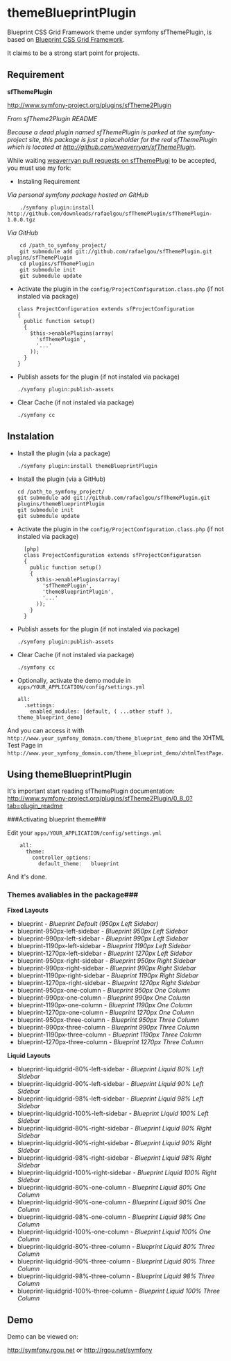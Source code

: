 # themeBlueprintPlugin #

Blueprint CSS Grid Framework theme under symfony sfThemePlugin, is based on
[Blueprint CSS Grid Framework](http://www.blueprintcss.org/).

It claims to be a strong start point for projects.

## Requirement ##

**sfThemePlugin**

<http://www.symfony-project.org/plugins/sfTheme2Plugin>

*From sfTheme2Plugin README*

*Because a dead plugin named sfThemePlugin is parked at the symfony-project site,
this package is just a placeholder for the real sfThemePlugin which is located at
<http://github.com/weaverryan/sfThemePlugin>.*

While waiting [weaverryan pull requests on sfThemePlugi](http://github.com/weaverryan/sfThemePlugin)
to be accepted, you must use my fork:

  * Instaling Requirement

*Via personal symfony package hosted on GitHub*

        ./symfony plugin:install http://github.com/downloads/rafaelgou/sfThemePlugin/sfThemePlugin-1.0.0.tgz

*Via GitHub*

        cd /path_to_symfony_project/
        git submodule add git://github.com/rafaelgou/sfThemePlugin.git plugins/sfThemePlugin
        cd plugins/sfThemePlugin
        git submodule init
        git submodule update

  * Activate the plugin in the `config/ProjectConfiguration.class.php` (if not instaled via package)

        class ProjectConfiguration extends sfProjectConfiguration
        {
          public function setup()
          {
            $this->enablePlugins(array(
              'sfThemePlugin',
              '...'
            ));
          }
        }

  * Publish assets for the plugin (if not instaled via package)

        ./symfony plugin:publish-assets

  * Clear Cache (if not instaled via package)

        ./symfony cc

## Instalation ##

  * Install the plugin (via a package)

        ./symfony plugin:install themeBlueprintPlugin

  * Install the plugin (via a GitHub)

        cd /path_to_symfony_project/
        git submodule add git://github.com/rafaelgou/sfThemePlugin.git plugins/themeBlueprintPlugin
        git submodule init
        git submodule update

  * Activate the plugin in the `config/ProjectConfiguration.class.php` (if not instaled via package)

          [php]
          class ProjectConfiguration extends sfProjectConfiguration
          {
            public function setup()
            {
              $this->enablePlugins(array(
                'sfThemePlugin',
                'themeBlueprintPlugin',
                '...'
              ));
            }
          }

  * Publish assets for the plugin (if not instaled via package)

        ./symfony plugin:publish-assets

  * Clear Cache (if not instaled via package)

        ./symfony cc

  * Optionally, activate the demo module in `apps/YOUR_APPLICATION/config/settings.yml`

        all:
          .settings:
            enabled_modules: [default, ( ...other stuff ), theme_blueprint_demo]

And you can access it with `http://www.your_symfony_domain.com/theme_blueprint_demo` and
the XHTML Test Page in `http://www.your_symfony_domain.com/theme_blueprint_demo/xhtmlTestPage`.

## Using themeBlueprintPlugin ##

It's important start reading sfThemePlugin documentation:
<http://www.symfony-project.org/plugins/sfTheme2Plugin/0_8_0?tab=plugin_readme>

###Activating blueprint theme###

Edit your `apps/YOUR_APPLICATION/config/settings.yml`

        all:
          theme:
            controller_options:
              default_theme:   blueprint

And it's done.

### Themes avaliables in the package###

**Fixed Layouts**

  * blueprint - *Blueprint Default (950px Left Sidebar)*
  * blueprint-950px-left-sidebar - *Blueprint 950px Left Sidebar*
  * blueprint-990px-left-sidebar - *Blueprint 990px Left Sidebar*
  * blueprint-1190px-left-sidebar - *Blueprint 1190px Left Sidebar*
  * blueprint-1270px-left-sidebar - *Blueprint 1270px Left Sidebar*
  * blueprint-950px-right-sidebar - *Blueprint 950px Right Sidebar*
  * blueprint-990px-right-sidebar - *Blueprint 990px Right Sidebar*
  * blueprint-1190px-right-sidebar - *Blueprint 1190px Right Sidebar*
  * blueprint-1270px-right-sidebar - *Blueprint 1270px Right Sidebar*
  * blueprint-950px-one-column - *Blueprint 950px One Column*
  * blueprint-990px-one-column - *Blueprint 990px One Column*
  * blueprint-1190px-one-column - *Blueprint 1190px One Column*
  * blueprint-1270px-one-column - *Blueprint 1270px One Column*
  * blueprint-950px-three-column - *Blueprint 950px Three Column*
  * blueprint-990px-three-column - *Blueprint 990px Three Column*
  * blueprint-1190px-three-column - *Blueprint 1190px Three Column*
  * blueprint-1270px-three-column - *Blueprint 1270px Three Column*

**Liquid Layouts**

  * blueprint-liquidgrid-80%-left-sidebar - *Blueprint Liquid 80% Left Sidebar*
  * blueprint-liquidgrid-90%-left-sidebar - *Blueprint Liquid 90% Left Sidebar*
  * blueprint-liquidgrid-98%-left-sidebar - *Blueprint Liquid 98% Left Sidebar*
  * blueprint-liquidgrid-100%-left-sidebar - *Blueprint Liquid 100% Left Sidebar*
  * blueprint-liquidgrid-80%-right-sidebar - *Blueprint Liquid 80% Right Sidebar*
  * blueprint-liquidgrid-90%-right-sidebar - *Blueprint Liquid 90% Right Sidebar*
  * blueprint-liquidgrid-98%-right-sidebar - *Blueprint Liquid 98% Right Sidebar*
  * blueprint-liquidgrid-100%-right-sidebar - *Blueprint Liquid 100% Right Sidebar*
  * blueprint-liquidgrid-80%-one-column - *Blueprint Liquid 80% One Column*
  * blueprint-liquidgrid-90%-one-column - *Blueprint Liquid 90% One Column*
  * blueprint-liquidgrid-98%-one-column - *Blueprint Liquid 98% One Column*
  * blueprint-liquidgrid-100%-one-column - *Blueprint Liquid 100% One Column*
  * blueprint-liquidgrid-80%-three-column - *Blueprint Liquid 80% Three Column*
  * blueprint-liquidgrid-90%-three-column - *Blueprint Liquid 90% Three Column*
  * blueprint-liquidgrid-98%-three-column - *Blueprint Liquid 98% Three Column*
  * blueprint-liquidgrid-100%-three-column - *Blueprint Liquid 100% Three Column*

## Demo ##

Demo can be viewed on:

<http://symfony.rgou.net> or <http://rgou.net/symfony>
